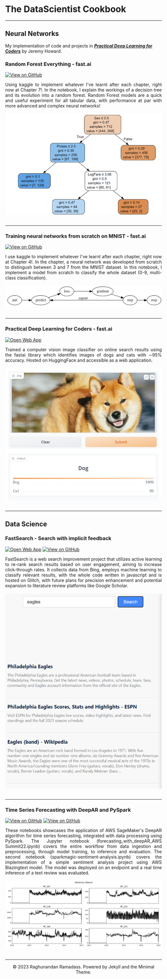 # The DataScientist Cookbook
---
## Neural Networks
My implementation of code and projects in [***Practical Deep Learning for Coders***](https://course.fast.ai/) by Jeremy Howard.

### Random Forest Everything - fast.ai
[![View on GitHub](https://img.shields.io/badge/GitHub-View_on_GitHub-blue?logo=GitHub)](https://github.com/raghunandan-r/raghunandan-r.github.io/blob/main/projects/Rf%20everything.ipynb)

<div style="text-align: justify">Using kaggle to implement whatever I've learnt after each chapter, right now at Chapter 7!. In the notebook, I explain the workings of a decision tree and its evolution into a random forest. Random Forest models are a quick and useful experiment for all tabular data, with performance at par with more advanced and complex neural networks!</div>
<br>
<center><img src="images/tree.png"/></center>
<br>


---



### Training neural networks from scratch on MNIST - fast.ai
[![View on GitHub](https://img.shields.io/badge/GitHub-View_on_GitHub-blue?logo=GitHub)](https://github.com/raghunandan-r/fastlearn/tree/main/projects/training-a-neural-network-from-scratch-on-mnist.ipynb)

<div style="text-align: justify">I use kaggle to implement whatever I've learnt after each chapter, right now at Chapter 4!. In the chapter, a neural network was developed from scratch to distingush between 3 and 7 from the MNIST dataset. In this notebook, I implement a model from scratch to classify the whole dataset (0-9, multi-class classification).</div>
<br>
<center><img src="images/sgd_process.png"/></center>
<br>


---

### Practical Deep Learning for Coders - fast.ai

[![Open Web App](https://img.shields.io/badge/streamlit-Open_web_app-violet?logo=streamlit)](https://raghunandan-r.github.io/fastlearn/projects/petclassifier.html)
<div style="text-align: justify"> Trained a computer vision image classifier on online search results using the fastai library which identifies images of dogs and cats with ∼95% accuracy. Hosted on HuggingFace and accessible as a web application. </div>
<br>
<center><img src="images/petclassifier.png"/></center>
<br>

---
## Data Science

### FastSearch - Search with implicit feedback

[![Open Web App](https://img.shields.io/badge/glitch-Open_web_app-violet?logo=glitch)](https://gifted-delightful-palladium.glitch.me/)
[![View on GitHub](https://img.shields.io/badge/GitHub-View_on_GitHub-blue?logo=GitHub)](https://github.com/raghunandan-r/FastSeach_DSCI_Capstone)

<div style="text-align: justify">FastSearch is a web search improvement project that utilizes active learning to re-rank search results based on user engagement, aiming to increase click-through rates. It collects data from Bing, employs machine learning to classify relevant results, with the whole code written in javascript and is hosted on Glitch, with future plans for precision enhancement and potential expansion to literature review platforms like Google Scholar.</div>
<br>
<center><img src="images/SearchApplication_Screen.png"/></center>
<br>

---
### Time Series Forecasting with DeepAR and PySpark

[![View on GitHub](https://img.shields.io/badge/GitHub-View_on_GitHub-blue?logo=GitHub)](https://github.com/raghunandan-r/sagemaker-pyspark/blob/master/forecasting_with_deepAR_AWS%20Summit22.ipynb)
[![View on GitHub](https://img.shields.io/badge/GitHub-View_on_GitHub-blue?logo=GitHub)](https://github.com/raghunandan-r/sagemaker-pyspark/blob/master/sparkmagic-sentiment-analysis.ipynb)

<div style="text-align: justify">These notebooks showcases the application of AWS SageMaker's DeepAR algorithm for time series forecasting, integrated with data processing using PySpark. The Jupyter notebook (forecasting_with_deepAR_AWS Summit22.ipynb) covers the entire workflow from data ingestion and preprocessing, through model training, to inference and evaluation. The second notebook (sparkmagic-sentiment-analysis.ipynb) covers the implementation of a simple sentiment analysis project using AWS Blazingtext model. The model was deployed on an endpoint and a real time inference of a text review was evaluated.</div>
<br>
<center><img src="images/demand_forecasting.png"/></center>
<br>

---

<center>© 2023 Raghunandan Ramadass. Powered by Jekyll and the Minimal Theme.</center>
